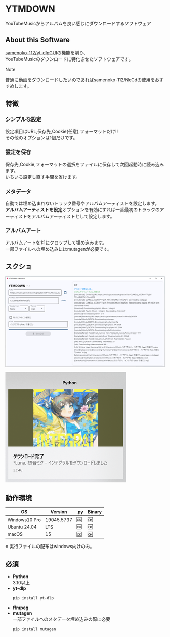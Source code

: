 # YTMDOWN
YouTubeMusicからアルバムを良い感じにダウンロードするソフトウェア
## About this Software
[samenoko-112/yt-dlpGUI](https://github.com/samenoko-112/yt-dlpGUI)の機能を削り、  
YouTubeMusicのダウンロードに特化させたソフトウェアです。

> [!NOTE]
> 普通に動画をダウンロードしたいのであればsamenoko-112/NeCdの使用をおすすめします。

## 特徴
### シンプルな設定
設定項目はURL,保存先,Cookie(任意),フォーマットだけ!!  
その他のオプションは1個だけです。

### 設定を保存
保存先,Cookie,フォーマットの選択をファイルに保存して次回起動時に読み込みます。  
いちいち設定し直す手間を省けます。

### メタデータ
自動では埋め込まれないトラック番号やアルバムアーティストを設定します。  
**アルバムアーティストを設定**オプションを有効にすれば一番最初のトラックのアーティストをアルバムアーティストとして設定します。

### アルバムアート
アルバムアートを1:1にクロップして埋め込みます。  
一部ファイルへの埋め込みにはmutagenが必要です。

## スクショ
![](img/2025-05-05-23-52-10.png)

![通知](img/2025-05-05-23-52-38.png)

## 動作環境
| OS | Version | .py | Binary |
| -- | --- | - | - |
| Windows10 Pro | 19045.5737 | 🆗 | 🆗 |
| Ubuntu 24.04 | LTS | 🆗 | 🆗 |
| macOS | 15 | 🆗 | 🆗 |

※ 実行ファイルの配布はwindows向けのみ。

## 必須
- **Python**  
    3.10以上
- **yt-dlp**  
    ```shell
    pip install yt-dlp
    ```
- **ffmpeg**
- **mutagen**  
    一部ファイルへのメタデータ埋め込みの際に必要
    ```shell
    pip install mutagen
    ```